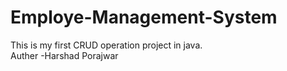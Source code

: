 # Employe-Management-System
This is my first CRUD operation project in java.
<br>
Auther -Harshad Porajwar
